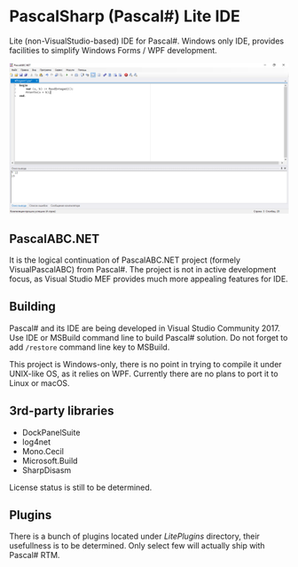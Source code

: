 # PascalSharp (Pascal#) Lite IDE
Lite (non-VisualStudio-based) IDE for Pascal#. Windows only IDE, provides facilities to simplify Windows Forms / WPF development.

![Pascal# Lite IDE Screenshot](ModernScreenshot.png)

## PascalABC.NET
It is the logical continuation of PascalABC.NET project (formely VisualPascalABC) from Pascal#. The project is not in active development focus, as Visual Studio MEF provides much more appealing features for IDE.

## Building
Pascal# and its IDE are being developed in Visual Studio Community 2017. Use IDE or MSBuild command line to build Pascal# solution. Do not forget to add `/restore` command line key to MSBuild.

This project is Windows-only, there is no point in trying to compile it under UNIX-like OS, as it relies on WPF. Currently there are no plans to port it to Linux or macOS.

## 3rd-party libraries
* DockPanelSuite
* log4net
* Mono.Cecil
* Microsoft.Build
* SharpDisasm

License status is still to be determined.

## Plugins
There is a bunch of plugins located under *LitePlugins* directory, their usefullness is to be determined. Only select few will actually ship with Pascal# RTM.